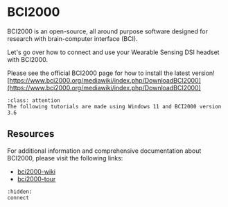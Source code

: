 # BCI2000

BCI2000 is an open-source, all around purpose software designed for research with brain-computer interface (BCI).

Let's go over how to connect and use your Wearable Sensing DSI headset with BCI2000.

Please see the official BCI2000 page for how to install the latest version! [https://www.bci2000.org/mediawiki/index.php/DownloadBCI2000](https://www.bci2000.org/mediawiki/index.php/DownloadBCI2000)

```{admonition} BCI2000 Version and Compatibility
:class: attention
The following tutorials are made using Windows 11 and BCI2000 version 3.6
```

## Resources

For additional information and comprehensive documentation about BCI2000, please visit the following links:

* [bci2000-wiki](https://www.bci2000.org/mediawiki/index.php/Main_Page)
* [bci2000-tour](https://www.bci2000.org/mediawiki/index.php/User_Tutorial:BCI2000_Tour)

```{toctree}
:hidden:
connect
```
